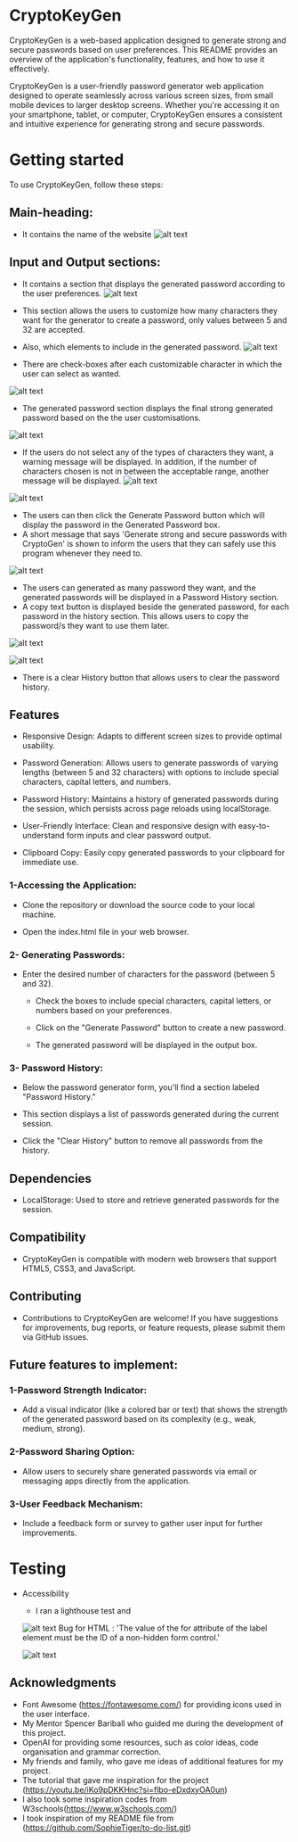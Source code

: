 # CryptoKeyGen
CryptoKeyGen is a web-based application designed to generate strong and secure passwords based on user preferences. This README provides an overview of the application's functionality, features, and how to use it effectively.

CryptoKeyGen is a user-friendly password generator web application designed to operate seamlessly across various screen sizes, from small mobile devices to larger desktop screens. Whether you're accessing it on your smartphone, tablet, or computer, CryptoKeyGen ensures a consistent and intuitive experience for generating strong and secure passwords.

# Getting started
To use CryptoKeyGen, follow these steps:
## Main-heading:
* It contains the name of the website
![alt text](image.png)

## Input and Output sections:
* It contains a section that displays the generated password according to the user preferences.
![alt text](image-1.png)

* This section allows the users to customize how many characters they want for the generator to create a password, only values between 5 and 32 are accepted.
* Also, which elements to include in the generated password.
![alt text](image-2.png)
 * There are check-boxes after each customizable character in which the user can select as wanted.
  
![alt text](image-5.png)
* The generated password section displays the final strong generated password based on the the user customisations.
  
![alt text](image-6.png)

* If the users do not select any of the types of characters they want, a warning message will be displayed. In addition, if the number of characters chosen is not in between the acceptable range, another message will be displayed.
![alt text](image-7.png)

![alt text](image-8.png)
* The users can then click the Generate Password button which will display the password in the Generated Password box.
* A short message that says 'Generate strong and secure passwords with CryptoGen' is shown to inform the users that they can safely use this program whenever they need to.
  
![alt text](image-3.png)
* The users can generated as many password they want, and the generated passwords will be displayed in a Password History section.
* A copy text button is displayed beside the generated password, for each password in the history section. This allows users to copy the password/s they want to use them later.

![alt text](image-9.png)

![alt text](image-10.png)

* There is a clear History button that allows users to clear the password history.

## Features
* Responsive Design: Adapts to different screen sizes to provide optimal usability.
  
* Password Generation: Allows users to generate passwords of varying lengths (between 5 and 32 characters) with options to include special characters, capital letters, and numbers.

* Password History: Maintains a history of generated passwords during the session, which persists across page reloads using localStorage.
  
* User-Friendly Interface: Clean and responsive design with easy-to-understand form inputs and clear password output.

* Clipboard Copy:  Easily copy generated passwords to your clipboard for immediate use. 

### 1-Accessing the Application:
  * Clone the repository or download the source code to your local machine.
  
  * Open the index.html file in your web browser.
  
### 2- Generating Passwords:
* Enter the desired number of characters for the password (between 5 and 32).
 
  * Check the boxes to include special characters, capital letters, or numbers based on your preferences.
 
  * Click on the "Generate Password" button to create a new password.
  
  * The generated password will be displayed in the output box.

### 3- Password History:
 * Below the password generator form, you'll find a section labeled "Password History."
  
 * This section displays a list of passwords generated during the current session.
 
 * Click the "Clear History" button to remove all passwords from the history.

## Dependencies
* LocalStorage: Used to store and retrieve generated passwords for the session.

## Compatibility
* CryptoKeyGen is compatible with modern web browsers that support HTML5, CSS3, and JavaScript.

## Contributing
* Contributions to CryptoKeyGen are welcome! If you have suggestions for improvements, bug reports, or feature requests, please submit them via GitHub issues.

## Future features to implement: 
### 1-Password Strength Indicator:
* Add a visual indicator (like a colored bar or text) that shows the strength of the generated password based on its complexity (e.g., weak, medium, strong).
### 2-Password Sharing Option:
* Allow users to securely share generated passwords via email or messaging apps directly from the application.
  
### 3-User Feedback Mechanism:
* Include a feedback form or survey to gather user input for further improvements.

# Testing 
* Accessibility
  * I ran a lighthouse test and 
  
  ![alt text](image-11.png)
  Bug for HTML  : 'The value of the for attribute of the label element must be the ID of a non-hidden form control.'

  ![alt text](image-12.png)
## Acknowledgments
* Font Awesome (https://fontawesome.com/) for providing icons used in the user interface.
* My Mentor Spencer Bariball who guided me during the development of this project.
* OpenAI for providing some resources, such as color ideas, code organisation and grammar correction.
* My friends and family, who gave me ideas of additional features for my project.
* The tutorial that gave me inspiration for the project (https://youtu.be/iKo9pDKKHnc?si=flbo-eDxdxyOA0un)
* I also took some inspiration codes from W3schools(https://www.w3schools.com/)
* I took inspiration of my README file from (https://github.com/SophieTiger/to-do-list.git)